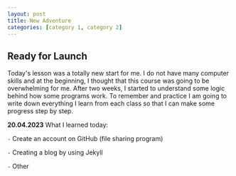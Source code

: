 ```yaml
---
layout: post
title: New Adventure
categories: [category 1, category 2]
---
```


## Ready for Launch

Today's lesson was a totally new start for me. I do not have many
computer skills and at the beginning, I thought that this course was
going to be overwhelming for me. After two weeks, I started to
understand some logic behind how some programs work. To remember and
practice I am going to write down everything I learn from each class
so that I can make some progress step by step.

**20.04.2023** What I learned today: 

`-` Create an account on GitHub (file sharing program) 

`-` Creating a blog by using Jekyll

`-` Other 
